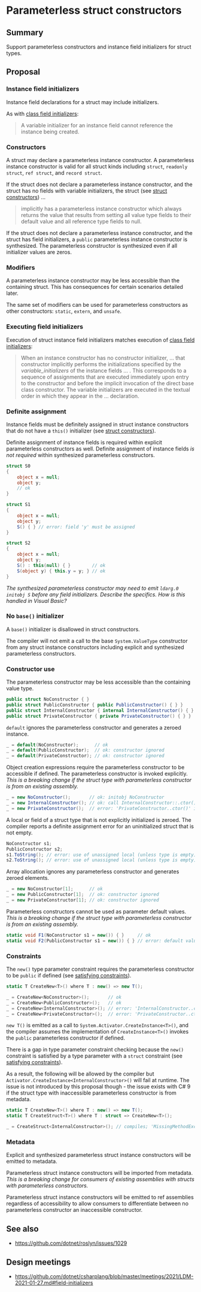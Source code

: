 # Parameterless struct constructors

## Summary

Support parameterless constructors and instance field initializers for struct types.

## Proposal

### Instance field initializers
Instance field declarations for a struct may include initializers.

As with [class field initializers](https://github.com/dotnet/csharplang/blob/master/spec/classes.md#instance-field-initialization):
> A variable initializer for an instance field cannot reference the instance being created. 

### Constructors
A struct may declare a parameterless instance constructor.
A parameterless instance constructor is valid for all struct kinds including `struct`, `readonly struct`, `ref struct`, and `record struct`.

If the struct does not declare a parameterless instance constructor, and the struct has no fields with variable initializers, the struct (see [struct constructors](https://github.com/dotnet/csharplang/blob/master/spec/structs.md#constructors)) ...
> implicitly has a parameterless instance constructor which always returns the value that results from setting all value type fields to their default value and all reference type fields to null.

If the struct does not declare a parameterless instance constructor, and the struct has field initializers, a `public` parameterless instance constructor is synthesized.
The parameterless constructor is synthesized even if all initializer values are zeros.

### Modifiers
A parameterless instance constructor may be less accessible than the containing struct.
This has consequences for certain scenarios detailed later.

The same set of modifiers can be used for parameterless constructors as other constructors: `static`, `extern`, and `unsafe`.

### Executing field initializers
Execution of struct instance field initializers matches execution of [class field initializers](https://github.com/dotnet/csharplang/blob/master/spec/classes.md#instance-variable-initializers):
> When an instance constructor has no constructor initializer, ... that constructor implicitly performs the initializations specified by the _variable_initializers_ of the instance fields ... . This corresponds to a sequence of assignments that are executed immediately upon entry to the constructor and before the implicit invocation of the direct base class constructor. The variable initializers are executed in the textual order in which they appear in the ... declaration.

### Definite assignment
Instance fields must be definitely assigned in struct instance constructors that do not have a `this()` initializer (see [struct constructors](https://github.com/dotnet/csharplang/blob/master/spec/structs.md#constructors)).

Definite assignment of instance fields is required within explicit parameterless constructors as well.
Definite assignment of instance fields _is not required_ within synthesized parameterless constructors.
```csharp
struct S0
{
    object x = null;
    object y;
    // ok
}

struct S1
{
    object x = null;
    object y;
    S() { } // error: field 'y' must be assigned
}

struct S2
{
    object x = null;
    object y;
    S() : this(null) { }        // ok
    S(object y) { this.y = y; } // ok
}
```

_The synthesized parameterless constructor may need to emit `ldarg.0 initobj S` before any field initializers. Describe the specifics. How is this handled in Visual Basic?_

### No `base()` initializer
A `base()` initializer is disallowed in struct constructors.

The compiler will not emit a call to the base `System.ValueType` constructor from any struct instance constructors including explicit and synthesized parameterless constructors.

### Constructor use

The parameterless constructor may be less accessible than the containing value type.
```csharp
public struct NoConstructor { }
public struct PublicConstructor { public PublicConstructor() { } }
public struct InternalConstructor { internal InternalConstructor() { } }
public struct PrivateConstructor { private PrivateConstructor() { } }
```

`default` ignores the parameterless constructor and generates a zeroed instance.
```csharp
_ = default(NoConstructor);      // ok
_ = default(PublicConstructor);  // ok: constructor ignored
_ = default(PrivateConstructor); // ok: constructor ignored
```

Object creation expressions require the parameterless constructor to be accessible if defined.
The parameterless constructor is invoked explicitly.
_This is a breaking change if the struct type with parameterless constructor is from an existing assembly._
```csharp
_ = new NoConstructor();       // ok: initobj NoConstructor
_ = new InternalConstructor(); // ok: call InternalConstructor::.ctor()
_ = new PrivateConstructor();  // error: 'PrivateConstructor..ctor()' is inaccessible
```

A local or field of a struct type that is not explicitly initialized is zeroed.
The compiler reports a definite assignment error for an uninitialized struct that is not empty. 
```csharp
NoConstructor s1;
PublicConstructor s2;
s1.ToString(); // error: use of unassigned local (unless type is empty)
s2.ToString(); // error: use of unassigned local (unless type is empty)
```

Array allocation ignores any parameterless constructor and generates zeroed elements.
```csharp
_ = new NoConstructor[1];      // ok
_ = new PublicConstructor[1];  // ok: constructor ignored
_ = new PrivateConstructor[1]; // ok: constructor ignored
```

Parameterless constructors cannot be used as parameter default values.
_This is a breaking change if the struct type with parameterless constructor is from an existing assembly._
```csharp
static void F1(NoConstructor s1 = new()) { }     // ok
static void F2(PublicConstructor s1 = new()) { } // error: default value must be constant
```

### Constraints
The `new()` type parameter constraint requires the parameterless constructor to be `public` if defined (see [satisfying constraints](https://github.com/dotnet/csharplang/blob/master/spec/types.md#satisfying-constraints)).
```csharp
static T CreateNew<T>() where T : new() => new T();

_ = CreateNew<NoConstructor>();       // ok
_ = CreateNew<PublicConstructor>();   // ok
_ = CreateNew<InternalConstructor>(); // error: 'InternalConstructor..ctor()' is not public
_ = CreateNew<PrivateConstructor>();  // error: 'PrivateConstructor..ctor()' is not public
```

`new T()` is emitted as a call to `System.Activator.CreateInstance<T>()`, and the compiler assumes the implementation of `CreateInstance<T>()` invokes the `public` parameterless constructor if defined.

There is a gap in type parameter constraint checking because the `new()` constraint is satisfied by a type parameter with a `struct` constraint (see [satisfying constraints](https://github.com/dotnet/csharplang/blob/master/spec/types.md#satisfying-constraints)).

As a result, the following will be allowed by the compiler but `Activator.CreateInstance<InternalConstructor>()` will fail at runtime.
The issue is not introduced by this proposal though - the issue exists with C# 9 if the struct type with inaccessible parameterless constructor is from metadata.
```csharp
static T CreateNew<T>() where T : new() => new T();
static T CreateStruct<T>() where T : struct => CreateNew<T>();

_ = CreateStruct<InternalConstructor>(); // compiles; 'MissingMethodException' at runtime
```

### Metadata
Explicit and synthesized parameterless struct instance constructors will be emitted to metadata.

Parameterless struct instance constructors will be imported from metadata.
_This is a breaking change for consumers of existing assemblies with structs with parameterless constructors._

Parameterless struct instance constructors will be emitted to ref assemblies regardless of accessibility to allow consumers to differentiate between no parameterless constructor an inaccessible constructor.

## See also

- https://github.com/dotnet/roslyn/issues/1029

## Design meetings

- https://github.com/dotnet/csharplang/blob/master/meetings/2021/LDM-2021-01-27.md#field-initializers
